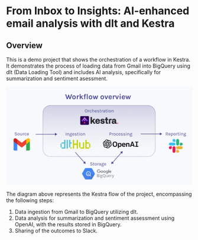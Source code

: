 # From Inbox to Insights: AI-enhanced email analysis with dlt and Kestra

## Overview

This is a demo project that shows the orchestration of a workflow in Kestra. It demonstrates the process of loading data from Gmail into BigQuery using dlt (Data Loading Tool) and includes AI analysis, specifically for summarization and sentiment asessment.

![Overview of project demo](dlt-kestra-demo.png)

The diagram above represents the Kestra flow of the project, encompassing the following steps:

1. Data ingestion from Gmail to BigQuery utilizing dlt.
2. Data analysis for summarization and sentiment assessment using OpenAI, with the results stored in BigQuery.
3. Sharing of the outcomes to Slack.
